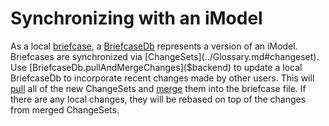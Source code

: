 # Synchronizing with an iModel

As a local [briefcase](../Glossary.md#briefcase), a [BriefcaseDb]($backend) represents a version of an iModel. Briefcases are synchronized via [ChangeSets](../Glossary.md#changeset). Use [BriefcaseDb.pullAndMergeChanges]($backend) to update a local BriefcaseDb to incorporate recent changes made by other users. This will [pull](../Glossary.md#pull) all of the new ChangeSets and [merge](../Glossary.md#merge) them into the briefcase file. If there are any local changes, they will be rebased on top of the changes from merged ChangeSets.

